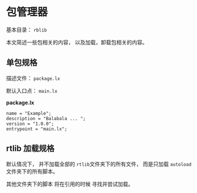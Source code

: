 # 包管理器

基本目录：  `rblib`

本文简述一些包相关的内容， 以及加载，卸载包相关的内容。



## 单包规格

描述文件： `package.lx` 

默认入口点： `main.lx`



**package.lx**

```
name = "Example";
description = "Balabala ... ";
version = "1.0.0";
entrypoint = "main.lx";

```



## rtlib 加载规格

默认情况下， 并不加载全部的 `rtlib`文件夹下的所有文件， 而是只加载 `autoload`文件夹下的所有脚本。

其他文件夹下的脚本 将在引用的时候 寻找并尝试加载。

